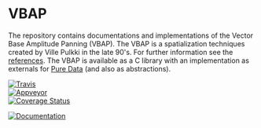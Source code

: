 # VBAP
The repository contains documentations and implementations of the Vector Base Amplitude Panning (VBAP). The VBAP is a spatialization techniques created by Ville Pulkki in the late 90's. For further information see the [references](https://github.com/pierreguillot/vbap/blob/master/references/references.md). The VBAP is available as a C library with an implementation as externals for [Pure Data](http://msp.ucsd.edu/software.html) (and also as abstractions).

[![Travis](https://img.shields.io/travis/pierreguillot/vbap.svg?label=travis)](https://travis-ci.org/pierreguillot/vbap)  
[![Appveyor](https://img.shields.io/appveyor/ci/pierreguillot/vbap.svg?label=appveyor)](https://ci.appveyor.com/project/pierreguillot/vbap/history)  
[![Coverage Status](https://coveralls.io/repos/github/pierreguillot/vbap/badge.svg?branch=master)](https://coveralls.io/github/pierreguillot/vbap?branch=master)

[![Documentation](https://img.shields.io/badge/docs-doxygen-blue.svg)](https://pierreguillot.github.io/vbap/)

